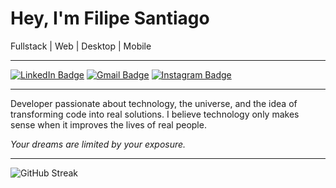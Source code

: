<h1 align="left">Hey, I'm Filipe Santiago</h1>

<p align="left">Fullstack | Web | Desktop | Mobile</p>

---

[![LinkedIn Badge](https://img.shields.io/badge/-Filipe%20Santiago-4B0082?style=flat-square&logo=Linkedin&logoColor=white&link=https://www.linkedin.com/in/filipe-santiago-0736932b2/)](https://www.linkedin.com/in/filipe-santiago-0736932b2/)
[![Gmail Badge](https://img.shields.io/badge/-filipecacule@gmail.com-4B0082?style=flat-square&logo=Gmail&logoColor=white&link=mailto:filipecacule@gmail.com)](mailto:filipecacule@gmail.com)
[![Instagram Badge](https://img.shields.io/badge/-@l.santiaghou-4B0082?style=flat-square&logo=Instagram&logoColor=white&link=https://www.instagram.com/l.santiaghou/)](https://www.instagram.com/l.santiaghou/)

---

<p align="left">
Developer passionate about technology, the universe, and the idea of transforming code into real solutions.  
I believe technology only makes sense when it improves the lives of real people.
</p>

<p align="left"><em>Your dreams are limited by your exposure.</em></p>

---

<img src="https://streak-stats.demolab.com?user=SantiaGhou&theme=dark&hide_border=true&background=000000&ring=4B0082&fire=4B0082&currStreakLabel=4B0082" alt="GitHub Streak" />

